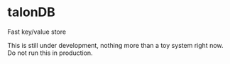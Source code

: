 talonDB
========

Fast key/value store

This is still under development, nothing more than a toy system right now. Do not run this in production.
